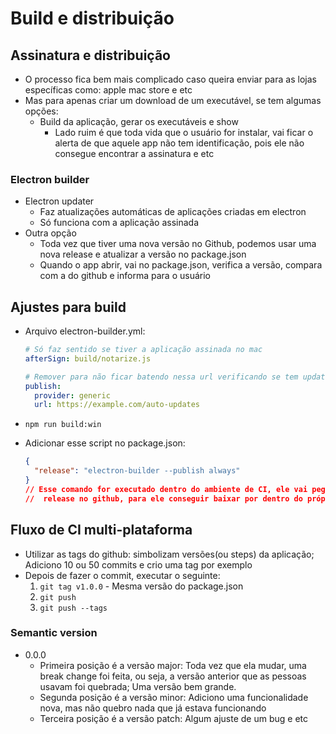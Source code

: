 # Build e distribuição

## Assinatura e distribuição

- O processo fica bem mais complicado caso queira enviar para as lojas específicas como: apple mac store e etc
- Mas para apenas criar um download de um executável, se tem algumas opções:
  - Build da aplicação, gerar os executáveis e show
    - Lado ruim é que toda vida que o usuário for instalar, vai ficar o alerta de que aquele app não tem identificação,
      pois ele não consegue encontrar a assinatura e etc

### Electron builder

- Electron updater
  - Faz atualizações automáticas de aplicações criadas em electron
  - Só funciona com a aplicação assinada
- Outra opção
  - Toda vez que tiver uma nova versão no Github, podemos usar uma nova release e atualizar a versão no package.json
  - Quando o app abrir, vai no package.json, verifica a versão, compara com a do github e informa para o usuário

## Ajustes para build

- Arquivo electron-builder.yml:

  ```yml
  # Só faz sentido se tiver a aplicação assinada no mac
  afterSign: build/notarize.js

  # Remover para não ficar batendo nessa url verificando se tem updates disponíveis
  publish:
    provider: generic
    url: https://example.com/auto-updates
  ```

- `npm run build:win`
- Adicionar esse script no package.json:
  ```json
  {
    "release": "electron-builder --publish always"
  }
  // Esse comando for executado dentro do ambiente de CI, ele vai pegar os binários(app, deb, exe), e vai criar uma
  //  release no github, para ele conseguir baixar por dentro do próprio github
  ```

## Fluxo de CI multi-plataforma

- Utilizar as tags do github: simbolizam versões(ou steps) da aplicação; Adiciono 10 ou 50 commits e crio uma
  tag por exemplo
- Depois de fazer o commit, executar o seguinte:
  1. `git tag v1.0.0` - Mesma versão do package.json
  2. `git push`
  3. `git push --tags`

### Semantic version

- 0.0.0
  - Primeira posição é a versão major: Toda vez que ela mudar, uma break change foi feita, ou seja, a versão anterior
    que as pessoas usavam foi quebrada; Uma versão bem grande.
  - Segunda posição é a versão minor: Adiciono uma funcionalidade nova, mas não quebro nada que já estava funcionando
  - Terceira posição é a versão patch: Algum ajuste de um bug e etc
